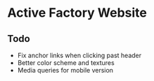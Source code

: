 # Active Factory Website

## Todo

* Fix anchor links when clicking past header
* Better color scheme and textures
* Media queries for mobile version
